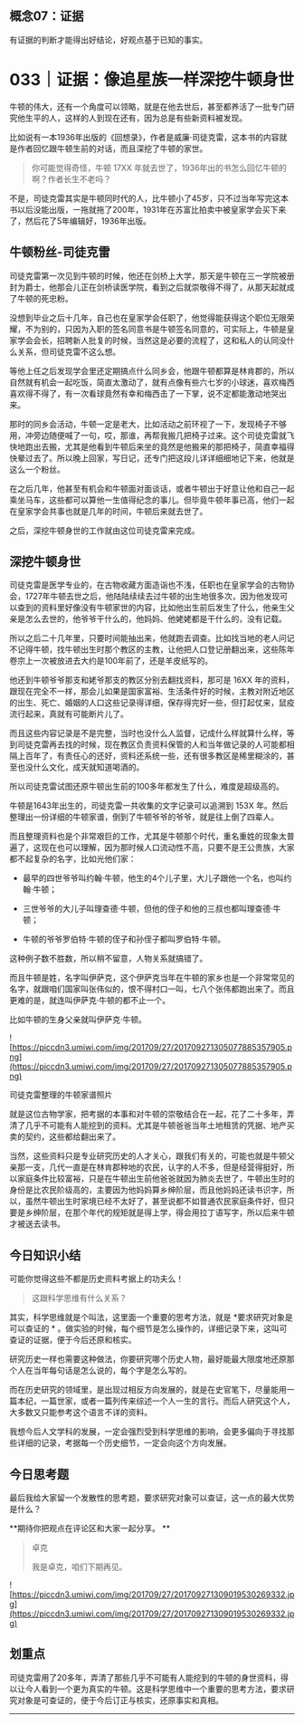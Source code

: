 ## 概念07：证据

有证据的判断才能得出好结论，好观点基于已知的事实。

# 033｜证据：像追星族一样深挖牛顿身世

牛顿的伟大，还有一个角度可以领略，就是在他去世后，甚至都养活了一批专门研究他生平的人，这样的人到现在还有，因为总是有些新资料被发现。

比如说有一本1936年出版的《回想录》，作者是威廉·司徒克雷，这本书的内容就是作者回忆跟牛顿生前的对话，而且深挖了牛顿的家世。

> 你可能觉得奇怪，牛顿 17XX 年就去世了，1936年出的书怎么回忆牛顿的啊？作者长生不老吗？

不是，司徒克雷其实是牛顿同时代的人，比牛顿小了45岁，只不过当年写完这本书以后没能出版，一拖就拖了200年，1931年在苏富比拍卖中被皇家学会买下来了，然后花了5年编辑好，1936年出版。

## 牛顿粉丝-司徒克雷

司徒克雷第一次见到牛顿的时候，他还在剑桥上大学，那天是牛顿在三一学院被册封为爵士，他那会儿正在剑桥读医学院，看到之后就崇敬得不得了，从那天起就成了牛顿的死忠粉。

没想到毕业之后十几年，自己也在皇家学会任职了，他觉得能获得这个职位无限荣耀，不为别的，只因为入职的签名同意书是牛顿签名同意的，可实际上，牛顿是皇家学会会长，招聘新人批复的时候，当然这是必要的流程了，这和私人的认同没什么关系，但司徒克雷不这么想。

等他上任之后发现学会里还定期搞点什么同乡会，他跟牛顿都算是林肯郡的，所以自然就有机会一起吃饭，简直太激动了，就有点像有些六七岁的小球迷，喜欢梅西喜欢得不得了，有一次看球竟然有幸和梅西击了一下掌，说不定都能激动地哭出来。

那时的同乡会活动，牛顿一定是老大，比如活动之前环视了一下，发现椅子不够用，冲旁边随便喊了一句，哎，那谁，再帮我搬几把椅子过来。这个司徒克雷就飞快地跑出去搬，尤其是他看到牛顿后来坐的竟然是他搬来的那把椅子，简直幸福得快晕过去了。所以晚上回家，写日记，还专门把这段儿详详细细地记下来，他就是这么一个粉丝。

在之后几年，他甚至有机会和牛顿面对面谈话，或者牛顿出于好意让他和自己一起乘坐马车，这些都可以算他一生值得纪念的事儿。但毕竟牛顿年事已高，他们一起在皇家学会共事也就是几年的时间，牛顿后来就去世了。

之后，深挖牛顿身世的工作就由这位司徒克雷来完成。

## 深挖牛顿身世

司徒克雷是医学专业的，在古物收藏方面造诣也不浅，任职也在皇家学会的古物协会，1727年牛顿去世之后，他陆陆续续去过牛顿的出生地很多次，因为他发现可以查到的资料里好像没有牛顿家世的内容，比如他出生前后发生了什么，他亲生父亲是怎么去世的，他爷爷干什么的，他妈妈、他姥姥都是干什么的，没有记载。

所以之后二十几年里，只要时间能抽出来，他就跑去调查。比如找当地的老人问记不记得牛顿，找牛顿出生时那个教区的主教，让他把人口登记册翻出来，这些陈年卷宗上一次被放进去大约是100年前了，还是羊皮纸写的。

他还到牛顿爷爷那支和姥爷那支的教区分别去翻找资料，那可是 16XX 年的资料，跟现在完全不一样，那会儿如果是国家富裕、生活条件好的时候，主教对附近地区的出生、死亡、婚姻的人口这些记录得详细，保存得完好一些，但打起仗来，鼠疫流行起来，真就有可能断片儿了。

而且这些内容记录是不是完整，当时也没什么人监督，记成什么样就算什么样，等到司徒克雷再去找的时候，现在教区负责资料保管的人和当年做记录的人可能都相隔上百年了，有责任心的还好，资料还系统一些，还有很多教区是稀里糊涂的，甚至也没什么文化，成天就知道喝酒的。

所以司徒克雷试图还原牛顿出生前的100多年都发生了什么，难度是超级高的。

牛顿是1643年出生的，司徒克雷一共收集的文字记录可以追溯到 153X 年。然后整理出一份详细的牛顿家谱，倒到了牛顿爷爷的爷爷，就是往上倒了四辈人。

而且整理资料也是个非常艰巨的工作，尤其是牛顿那个时代，重名重姓的现象太普遍了，这现在也可以理解，因为那时候人口流动性不高，只要不是王公贵族，大家都不起复杂的名字，比如光他们家：

* 最早的四世爷爷叫约翰·牛顿，他生的4个儿子里，大儿子跟他一个名，也叫约翰·牛顿；

* 三世爷爷的大儿子叫理查德·牛顿，但他的侄子和他的三叔也都叫理查德·牛顿；

* 牛顿的爷爷罗伯特·牛顿的侄子和孙侄子都叫罗伯特·牛顿。

这种例子数不胜数，所以稍不留意，人物关系就搞错了。

而且牛顿是姓，名字叫伊萨克，这个伊萨克当年在牛顿的家乡也是一个非常常见的名字，就跟咱们国家叫张伟似的，恨不得村口一叫，七八个张伟都跑出来了。而且更难的是，就连叫伊萨克·牛顿的都不止一个。

比如牛顿的生身父亲就叫伊萨克·牛顿。

![https://piccdn3.umiwi.com/img/201709/27/201709271305077885357905.png](https://piccdn3.umiwi.com/img/201709/27/201709271305077885357905.png)

司徒克雷整理的牛顿家谱照片

就是这位古物学家，把考据的本事和对牛顿的崇敬结合在一起，花了二十多年，弄清了几乎不可能有人能挖到的资料。尤其是牛顿爸爸当年土地租赁的凭据、地产买卖的契约，这些都给翻出来了。

当然，这些资料只是专业研究历史的人才关心，跟我们有关的，可能也就是牛顿父亲那一支，几代一直是在林肯郡种地的农民，认字的人不多，但是经营得挺好，所以家庭条件比较富裕，只是在牛顿出生前他爸爸就因为肺炎去世了，牛顿出生时的身份是比农民阶级高的，主要因为他妈妈算乡绅阶层，而且他妈妈还读书识字，所以，虽然牛顿出生时家境已经不太好了，甚至说都不如普通农民家庭条件好，但只要是乡绅阶层，在那个年代的规矩就是得上学，得会用拉丁语写字，所以后来牛顿才被送去读书。

## 今日知识小结

可能你觉得这些不都是历史资料考据上的功夫么！

> 这跟科学思维有什么关系？

其实，科学思维就是个叫法，这里面一个重要的思考方法，就是 *要求研究对象是可以查证的 * 。做实验的时候，每个细节是怎么操作的，详细记录下来，这叫可查证的证据，便于今后还原和核实。

研究历史一样也需要这种做法，你要研究哪个历史人物，最好能最大限度地还原那个人在当年每句话是怎么说的，每个字是怎么写的。

而在历史研究的领域里，是出现过相反方向发展的，就是在史官笔下，尽量能用一篇本纪，一篇世家，或者一篇列传来综述一个人一生的言行。而后人研究这个人，大多数又只能参考这个语言不详的资料。

我想今后人文学科的发展，一定会强烈受到科学思维的影响，会更多偏向于寻找那些详细的记录，考据每一个历史细节，一定会向这个方向发展。

## 今日思考题

最后我给大家留一个发散性的思考题，要求研究对象可以查证，这一点的最大优势是什么？

 **期待你把观点在评论区和大家一起分享。 **

> 卓克
> 
> 我是卓克，咱们下期再见。

![https://piccdn3.umiwi.com/img/201709/27/201709271309019530269332.jpg](https://piccdn3.umiwi.com/img/201709/27/201709271309019530269332.jpg)

## 划重点

司徒克雷用了20多年，弄清了那些几乎不可能有人能挖到的牛顿的身世资料，得以让今人看到一个更为真实的牛顿。这是科学思维中一个重要的思考方法，要求研究对象是可查证的，便于今后订正与核实，还原事实和真相。



---
